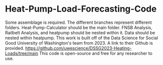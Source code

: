 # Heat-Pump-Load-Forecasting-Code


Some assemblage is required. The different branches represent different folders.
Heat-Pump-Calculator should be the main folder. FNSB Analysis, Railbelt Analysis, and heatpump should be nested within it. Data should be nested within heatpump.
This work is built off of the Data Science for Social Good University of Washington's team from 2023. A link to their Github is provided. https://github.com/uwescience/DSSG2023-Heating-Loads/tree/main 
This code is open-source and free for any researcher to use.
